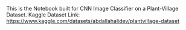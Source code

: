 This is the Notebook built for CNN Image Classifier on a Plant-Village Dataset.
Kaggle Dataset Link: https://www.kaggle.com/datasets/abdallahalidev/plantvillage-dataset

